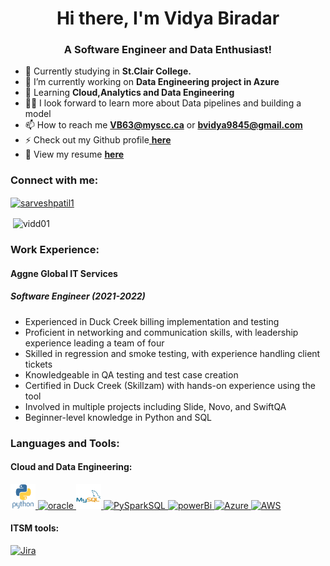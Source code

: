 

<!--
**vidd01/vidd01** is a ✨ _special_ ✨ repository because its `README.md` (this file) appears on your GitHub profile.

Here are some ideas to get you started:

- 🔭 I’m currently working on ...
- 🌱 I’m currently learning ...
- 👯 I’m looking to collaborate on ...
- 🤔 I’m looking for help with ...
- 💬 Ask me about ...
- 📫 How to reach me: ...
- 😄 Pronouns: ...
- ⚡ Fun fact: ...
-->


<h1 align="center">Hi there, I'm Vidya Biradar</h1>
<h3 align="center">A Software Engineer and Data Enthusiast!</h3>

- 🔭 Currently studying in **St.Clair College.**
- 🔭 I’m currently working on **Data Engineering project in Azure**
- 🌱 Learning **Cloud,Analytics and Data Engineering**
- 👨‍💻 I look forward to learn more about Data pipelines and building a model
- 📫 How to reach me **VB63@myscc.ca** or **bvidya9845@gmail.com**
- ⚡ Check out my Github profile<a href="https://github.com/vidd01" target="blank"> **here**</a>
- 📃 View my resume <a href="[VidyaBiradar.pdf](https://github.com/vidd01/vidd01/files/12907436/VidyaBiradar.pdf)"
  target="blank"> **here**</a>

<h3 align="left">Connect with me:</h3>
<p align="left">
<a href="https://www.linkedin.com/in/vidyabiradar" target="blank"><img align="center" src="https://raw.githubusercontent.com/rahuldkjain/github-profile-readme-generator/master/src/images/icons/Social/linked-in-alt.svg" alt="sarveshpatil1" height="30" width="40" /></a>
</p>
<p>&nbsp;<img align="center" src="https://github-readme-stats.vercel.app/api?username=vidd01&include_all_commits=True&border_radius=10&border_color=4c71f2&show_icons=true&locale=en&rank_icon=github&hide=issues" alt="vidd01" /></p>

<h3 align="left">Work Experience:</h3>
<h4 align="left">Aggne Global IT Services</h4>
<h5 align="left" float="left">Software Engineer (2021-2022)</h5> 

- Experienced in Duck Creek billing implementation and testing
- Proficient in networking and communication skills, with leadership experience leading a team of four
- Skilled in regression and smoke testing, with experience handling client tickets
- Knowledgeable in QA testing and test case creation
- Certified in Duck Creek (Skillzam) with hands-on experience using the tool
- Involved in multiple projects including Slide, Novo, and SwiftQA
- Beginner-level knowledge in Python and SQL

<p>
<h3 align="left">Languages and Tools:</h3>

<h4 align="left">Cloud and Data Engineering:</h4>
<p align="left"> <a href="https://python.org/" target="_blank" rel="noreferrer"> <img src="https://raw.githubusercontent.com/devicons/devicon/master/icons/python/python-original-wordmark.svg" alt="python" width="40" height="40"/> </a>
<a href="https://www.tableau.com/" target="_blank" rel="noreferrer"> <img src="https://upload.wikimedia.org/wikipedia/commons/4/4b/Tableau_Logo.png" alt="oracle" width="120" height="35"/> </a> 
<a href="https://www.mysql.com/" target="_blank" rel="noreferrer"> <img src="https://raw.githubusercontent.com/devicons/devicon/master/icons/mysql/mysql-original-wordmark.svg" alt="mysql" width="40" height="40"/> </a> 
<a href="https://spark.apache.org/docs/latest/api/python/" target="_blank" rel="noreferrer"> <img src="https://github.com/sarveshpatil1/sarveshpatil1/assets/50295990/782fe464-01f2-4c2b-81a6-8be8574772a6" alt="PySparkSQL" width="40" height="40"/> </a>
<a href="https://powerbi.microsoft.com/en-us/" target="_blank" rel="noreferrer"> <img src="https://upload.wikimedia.org/wikipedia/commons/c/cf/New_Power_BI_Logo.svg" alt="powerBi" width="40" height="40"/> </a>
<a href="https://azure.microsoft.com/" target="_blank" rel="noreferrer"> <img src="https://upload.wikimedia.org/wikipedia/commons/c/cb/New-azure-logo-square.png" alt="Azure" width="40" height="40"/> </a> 
<a href="https://aws.amazon.com/" target="_blank" rel="noreferrer"> <img src="https://upload.wikimedia.org/wikipedia/commons/9/93/Amazon_Web_Services_Logo.svg" alt="AWS" width="60" height="40"/> </a>

<h4 align="left">ITSM tools:</h4>

<a href="https://www.atlassian.com/software/jira" target="_blank" rel="noreferrer"> <img src="https://upload.wikimedia.org/wikipedia/commons/8/8a/Jira_Logo.svg" alt="Jira" width="70" height="40"/></a> 



<!-- <p>&nbsp;<img align="center" src="https://github-readme-stats.vercel.app/api/top-langs/?username=anuraghazra&hide_progress=true" alt="sarveshpatil1" /></p> -->
